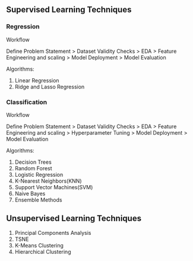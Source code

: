 ## Supervised Learning Techniques

### Regression

Workflow 

Define Problem Statement > Dataset Validity Checks > EDA > Feature Engineering and scaling > Model Deployment > Model Evaluation

Algorithms:
1. Linear Regression
2. Ridge and Lasso Regression


### Classification

Workflow

Define Problem Statement > Dataset Validity Checks > EDA > Feature Engineering and scaling > Hyperparameter Tuning > Model Deployment > Model Evaluation

Algorithms:
1. Decision Trees
2. Random Forest
3. Logistic Regression
4. K-Nearest Neighbors(KNN)
5. Support Vector Machines(SVM)
6. Naive Bayes 
7. Ensemble Methods

## Unsupervised Learning Techniques

1. Principal Components Analysis
2. TSNE
3. K-Means Clustering
4. Hierarchical Clustering
